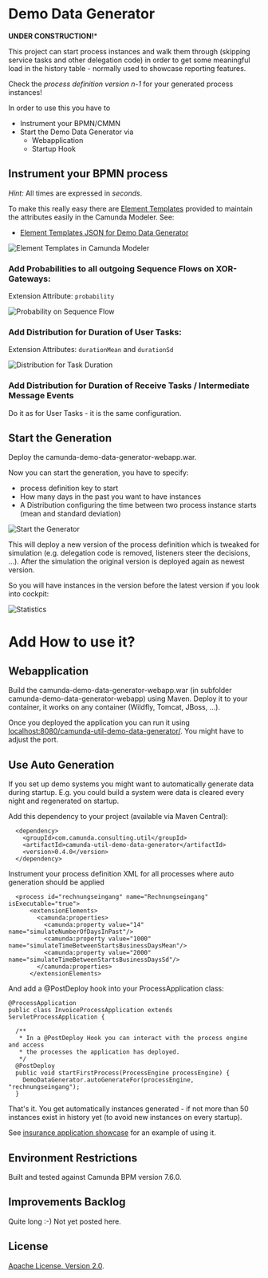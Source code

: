 Demo Data Generator
=========================

**UNDER CONSTRUCTION!***

This project can start process instances and walk them through (skipping service tasks and other delegation code) in order to get some meaningful load in the history table - normally used to showcase reporting features.

Check the *process definition version n-1* for your generated process instances!

In order to use this you have to 

* Instrument your BPMN/CMMN
* Start the Demo Data Generator via
    * Webapplication
    * Startup Hook

Instrument your BPMN process
----------------

*Hint:* All times are expressed in *seconds*.

To make this really easy there are [Element Templates](https://docs.camunda.org/manual/latest/modeler/camunda-modeler/element-templates/) provided to maintain the attributes easily in the Camunda Modeler. See:

- [Element Templates JSON for Demo Data Generator](element-templates/demo-data-generator.json)

![Element Templates in Camunda Modeler](elementTemplates.png)


### Add Probabilities to all outgoing Sequence Flows on XOR-Gateways:

Extension Attribute: `probability`

![Probability on Sequence Flow](decisionProbability.png)


### Add Distribution for Duration of User Tasks:

Extension Attributes: `durationMean` and `durationSd`

![Distribution for Task Duration](taskDuration.png)

### Add Distribution for Duration of Receive Tasks / Intermediate Message Events

Do it as for User Tasks - it is the same configuration.

Start the Generation
--------------------

Deploy the camunda-demo-data-generator-webapp.war. 

Now you can start the generation, you have to specify:

* process definition key to start
* How many days in the past you want to have instances
* A Distribution configuring the time between two process instance starts (mean and standard deviation)

![Start the Generator](screenshot.png)

This will deploy a new version of the process definition which is tweaked for simulation (e.g. delegation code is removed, listeners steer the decisions, ...). After the simulation the original version is deployed again as newest version.

So you will have instances in the version before the latest version if you look into cockpit:

![Statistics](statistics.png)



# Add How to use it?


## Webapplication

Build the camunda-demo-data-generator-webapp.war (in subfolder camunda-demo-data-generator-webapp) using Maven. Deploy it to your container, it works on any container (Wildfly, Tomcat, JBoss, ...).

Once you deployed the application you can run it using
[localhost:8080/camunda-util-demo-data-generator/](localhost:8080/camunda-util-demo-data-generator-webapp/). You might have to adjust the port.


## Use Auto Generation

If you set up demo systems you might want to automatically generate data during startup. E.g. you could build a system were data is cleared every night and regenerated on startup. 

Add this dependency to your project (available via Maven Central):

```
  <dependency>
    <groupId>com.camunda.consulting.util</groupId>
    <artifactId>camunda-util-demo-data-generator</artifactId>
    <version>0.4.0</version>    
  </dependency>
```

Instrument your process definition XML for all processes where auto generation should be applied

```
  <process id="rechnungseingang" name="Rechnungseingang" isExecutable="true">
      <extensionElements>
        <camunda:properties>
          <camunda:property value="14" name="simulateNumberOfDaysInPast"/>
          <camunda:property value="1000" name="simulateTimeBetweenStartsBusinessDaysMean"/>
          <camunda:property value="2000" name="simulateTimeBetweenStartsBusinessDaysSd"/>
        </camunda:properties>
      </extensionElements>
```

And add a @PostDeploy hook into your ProcessApplication class:
```
@ProcessApplication
public class InvoiceProcessApplication extends ServletProcessApplication {

  /**
   * In a @PostDeploy Hook you can interact with the process engine and access
   * the processes the application has deployed.
   */
  @PostDeploy
  public void startFirstProcess(ProcessEngine processEngine) {
    DemoDataGenerator.autoGenerateFor(processEngine, "rechnungseingang");
  }
```

That's it. You get automatically instances generated - if not more than 50 instances exist in history yet (to avoid new instances on every startup).

See [insurance application showcase](https://github.com/camunda-consulting/camunda-showcase-versicherungsneuantrag/) for an example of using it.

Environment Restrictions
------------------------

Built and tested against Camunda BPM version 7.6.0.


Improvements Backlog
--------------------

Quite long :-) Not yet posted here.

License
-------

[Apache License, Version 2.0](http://www.apache.org/licenses/LICENSE-2.0).
